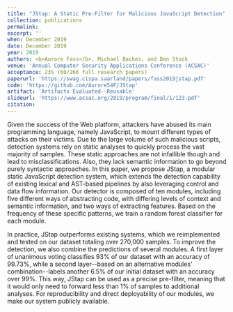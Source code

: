 ```yaml
---
title: "JStap: A Static Pre-Filter for Malicious JavaScript Detection"
collection: publications
permalink:
excerpt: ''
when: December 2019
date: December 2019
year: 2019
authors: <b>Aurore Fass</b>, Michael Backes, and Ben Stock
venue: 'Annual Computer Security Applications Conference (ACSAC)'
acceptance: 23% (60/266 full research papers)
paperurl: 'https://swag.cispa.saarland/papers/fass2019jstap.pdf'
code: 'https://github.com/Aurore54F/JStap'
artifact: 'Artifacts Evaluated--Reusable'
slideurl: 'https://www.acsac.org/2019/program/final/1/123.pdf'
citation:
---
```

Given the success of the Web platform, attackers have abused its main programming language, namely JavaScript, to mount different types of attacks on their victims. Due to the large volume of such malicious scripts, detection systems rely on static analyses to quickly process the vast majority of samples. These static approaches are not infallible though and lead to misclassifications. Also, they lack semantic information to go beyond purely syntactic approaches. In this paper, we propose JStap, a modular static JavaScript detection system, which extends the detection capability of existing lexical and AST-based pipelines by also leveraging control and data flow information. Our detector is composed of ten modules, including five different ways of abstracting code, with differing levels of context and semantic information, and two ways of extracting features. Based on the frequency of these specific patterns, we train a random forest classifier for each module.

In practice, JStap outperforms existing systems, which we reimplemented and tested on our dataset totaling over 270,000 samples. To improve the detection, we also combine the predictions of several modules. A first layer of unanimous voting classifies 93% of our dataset with an accuracy of 99.73%, while a second layer--based on an alternative modules' combination--labels another 6.5% of our initial dataset with an accuracy over 99%. This way, JStap can be used as a precise pre-filter, meaning that it would only need to forward less than 1% of samples to additional analyses. For reproducibility and direct deployability of our modules, we make our system publicly available.
